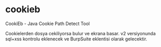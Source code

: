 # cookieb
CookiEb - Java Cookie Path Detect Tool

Cookielerden dosya cekiliyorsa bulur ve ekrana basar.
v2 versiyonunda sql+xss kontrolu eklenecek ve BurpSuite eklentisi olarak gelecektir.
